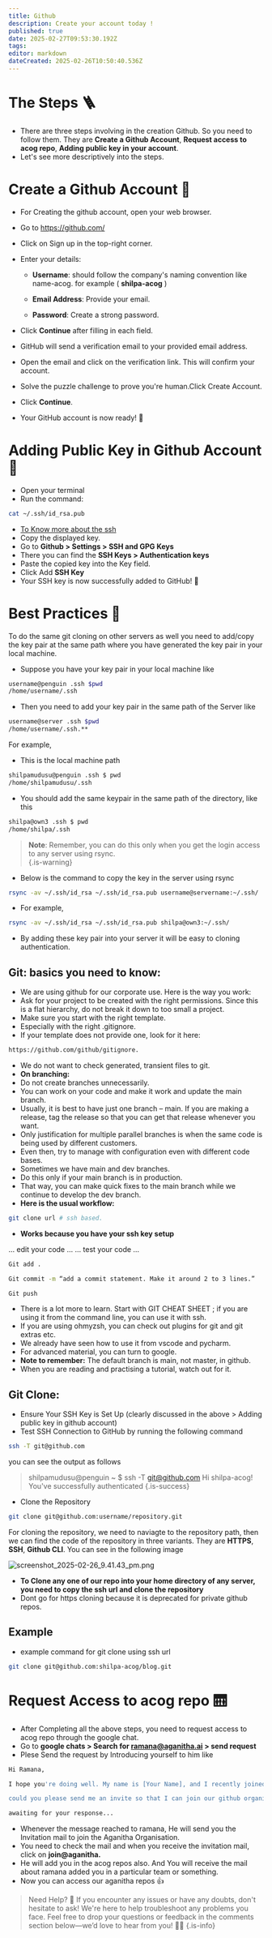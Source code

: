 ```yaml
---
title: Github
description: Create your account today !
published: true
date: 2025-02-27T09:53:30.192Z
tags: 
editor: markdown
dateCreated: 2025-02-26T10:50:40.536Z
---
```


# The Steps 🪜
* There are three steps involving in the creation Github. So you need to follow them. They are **Create a Github Account**, **Request access to acog repo**, **Adding public key in your account**.
* Let's see more descriptively into the steps.
# Create a Github Account 🧾
* For Creating the github account, open your web browser.
* Go to https://github.com/
* Click on Sign up in the top-right corner.
* Enter your details:

    * **Username**: should follow the company's naming convention like name-acog. for example ( **shilpa-acog** )

    * **Email Address**: Provide your email.

    * **Password**: Create a strong password.
* Click **Continue** after filling in each field.
* GitHub will send a verification email to your provided email address.
* Open the email and click on the verification link. This will confirm your account.
* Solve the puzzle challenge to prove you're human.Click Create Account.
* Click **Continue**.
* Your GitHub account is now ready! 🎉

# Adding Public Key in Github Account 🔐
* Open your terminal 
* Run the command:
```sh
cat ~/.ssh/id_rsa.pub
```
* <a href="/IT-HOME/SSH"> To Know more about the ssh </a>
* Copy the displayed key.
* Go to **Github > Settings > SSH and GPG Keys** 
* There you can find the **SSH Keys > Authentication keys**
* Paste the copied key into the Key field.
* Click Add **SSH Key**
* Your SSH key is now successfully added to GitHub! 🔑

# Best Practices 🌟
To do the same git cloning on other servers as well you need to add/copy the key pair at the same path where you have generated the key pair in your local machine.

* Suppose you have your key pair in your local machine like
```sh
username@penguin .ssh $pwd
/home/username/.ssh 
```
* Then you need to add your key pair in the same path of the Server like 
```sh
username@server .ssh $pwd 
/home/username/.ssh.**
```

For example, 
* This is the local machine path
```sh
shilpamudusu@penguin .ssh $ pwd
/home/shilpamudusu/.ssh
```
* You should add the same keypair in the same path of the directory, like this
```sh
shilpa@own3 .ssh $ pwd
/home/shilpa/.ssh	
```
> **Note**: Remember, you can do this only when you get the login access to any server using rsync.  
{.is-warning}

* Below is the command to copy the key in the server using rsync
```sh
rsync -av ~/.ssh/id_rsa ~/.ssh/id_rsa.pub username@servername:~/.ssh/
```
* For example,
```sh
rsync -av ~/.ssh/id_rsa ~/.ssh/id_rsa.pub shilpa@own3:~/.ssh/
```
* By adding these key pair into your server it will be easy to cloning authentication.

## Git: basics you need to know:

* We are using github for our corporate use. Here is the way you work:
* Ask for your project to be created with the right permissions. Since this is a flat hierarchy, do  not break it down to too small a project. 
* Make sure you start with the right template. 
* Especially with the right .gitignore. 
* If your template does not provide one, look for it here:
```sh
https://github.com/github/gitignore.
```
* We do not want to check generated, transient files to git. 
* **On branching:**
* Do not create branches unnecessarily. 
* You can work on your code and make it work and update the main branch.
* Usually, it is best to have just one branch – main. If you are making a release, tag the release so that you can get that release whenever you want. 
* Only justification for multiple parallel branches is when the same code is being used by different customers. 
* Even then, try to manage with configuration even with different code bases.
* Sometimes we have main and dev branches. 
* Do this only if your main branch is in production. 
* That way, you can make quick fixes to the main branch while we continue to develop the dev branch.
* **Here is the usual workflow:**
```sh
git clone url # ssh based.
```
* **Works because you have your ssh key setup**

… edit your code …
… test your code …
```sh
Git add .
```
```sh
Git commit -m “add a commit statement. Make it around 2 to 3 lines.”
```
```sh
Git push
```
* There is a lot more to learn. Start with GIT CHEAT SHEET ; if you are using it from the command line, you can use it with ssh. 
* If you are using ohmyzsh, you can check out plugins for git and git extras etc.
* We already have seen how to use it from vscode and pycharm. 
* For advanced material, you can turn to google.
* **Note to remember:** The default branch is main, not master, in github.
* When you are reading and practising a tutorial, watch out for it. 

## Git Clone:
* Ensure Your SSH Key is Set Up (clearly discussed in the above > Adding public key in github account)
* Test SSH Connection to GitHub by running the following command 
```sh
ssh -T git@github.com
```
you can see the output as follows
> shilpamudusu@penguin ~ $ ssh -T git@github.com
Hi shilpa-acog! You've successfully authenticated
{.is-success}
* Clone the Repository
```sh
git clone git@github.com:username/repository.git
```
For cloning the repository, we need to naviagte to the repository path, then we can find the code of the repository in three variants. They are **HTTPS**, **SSH**, **Github CLI**. You can see in the following image

![screenshot_2025-02-26_9.41.43_pm.png](/screenshot_2025-02-26_9.41.43_pm.png)

* **To Clone any one of our repo into your home directory of any server, you need to copy the ssh url and clone the repository**
* Dont go for https cloning because it is deprecated for private github repos.
## Example 
* example command for git clone using ssh url 
```sh
git clone git@github.com:shilpa-acog/blog.git
```
# Request Access to acog repo 🛗
* After Completing all the above steps, you need to request access to acog repo through the google chat.
* Go to **google chats > Search for ramana@aganitha.ai > send request**
* Plese Send the request by Introducing yourself to him like 
```sh
Hi Ramana,

I hope you're doing well. My name is [Your Name], and I recently joined Aganitha as a [Your Role]. I have created my github account with the username **( your_name-acog )**

could you please send me an invite so that I can join our github organisation's repo 

awaiting for your response...
```
* Whenever the message reached to ramana, He will send you the Invitation mail to join the Aganitha Organisation.
* You need to check the mail and when you receive the invitation mail, click on **join@aganitha.**
* He will add you in the acog repos also. And You will receive the mail about ramana added you in a particular team or something.
* Now you can access our aganitha repos 👍

> Need Help? 🚀 If you encounter any issues or have any doubts, don't hesitate to ask! We're here to help troubleshoot any problems you face. Feel free to drop your questions or feedback in the comments section below—we’d love to hear from you! 💬✨
{.is-info}

